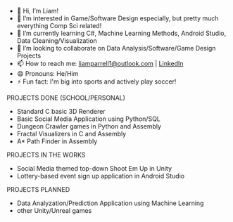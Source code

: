 - 👋 Hi, I’m Liam!
- 👀 I’m interested in Game/Software Design especially, but pretty much everything Comp Sci related!
- 🌱 I’m currently learning C#, Machine Learning Methods, Android Studio, Data Cleaning/Visualization
- 💞️ I’m looking to collaborate on Data Analysis/Software/Game Design Projects
- 📫 How to reach me: [liamparrell1@outlook.com](mailto:liamparrell1@outlook.com) | [LinkedIn](https://www.linkedin.com/in/liam-parrell-76580134a/)
- 😄 Pronouns: He/Him
- ⚡ Fun fact: I'm big into sports and actively play soccer!

PROJECTS DONE (SCHOOL/PERSONAL)
- Standard C basic 3D Renderer
- Basic Social Media Application using Python/SQL
- Dungeon Crawler games in Python and Assembly
- Fractal Visualizers in C and Assembly
- A* Path Finder in Assembly

PROJECTS IN THE WORKS
- Social Media themed top-down Shoot Em Up in Unity
- Lottery-based event sign up application in Android Studio

PROJECTS PLANNED
- Data Analyzation/Prediction Application using Machine Learning
- other Unity/Unreal games
<!---
parallelXYZ/parallelXYZ is a ✨ special ✨ repository because its `README.md` (this file) appears on your GitHub profile.
You can click the Preview link to take a look at your changes.
--->
